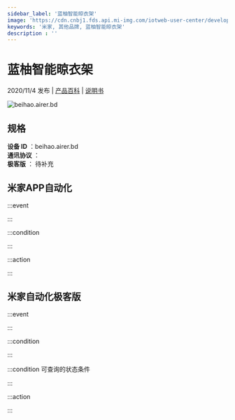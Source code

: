 ```yaml
---
sidebar_label: '蓝柚智能晾衣架'
image: 'https://cdn.cnbj1.fds.api.mi-img.com/iotweb-user-center/developer_1679047808311yO6Z1jKv.png?GalaxyAccessKeyId=AKVGLQWBOVIRQ3XLEW&Expires=9223372036854775807&Signature=tYtD2p3WmIYyVm1geil9QEq+mQQ='
keywords: '米家, 其他品牌, 蓝柚智能晾衣架'
description : ''
---
```

# 蓝柚智能晾衣架

2020/11/4 发布 | [产品百科](https://home.mi.com/webapp/content/baike/product/index.html?model=beihao.airer.bd/) | [说明书](https://home.mi.com/views/introduction.html?model=beihao.airer.bd&region=cn)

![beihao.airer.bd](https://cdn.cnbj1.fds.api.mi-img.com/iotweb-user-center/developer_1679047808311yO6Z1jKv.png?GalaxyAccessKeyId=AKVGLQWBOVIRQ3XLEW&Expires=9223372036854775807&Signature=tYtD2p3WmIYyVm1geil9QEq+mQQ=)

## 规格  
> 
**设备 ID** ：beihao.airer.bd  
**通讯协议** ：  
**极客版**  ： 待补充 


## 米家APP自动化  

:::event  

:::

:::condition  

:::

:::action   

:::

## 米家自动化极客版  

:::event  

:::

:::condition  

:::

:::condition 可查询的状态条件  

:::

:::action  

:::

        

